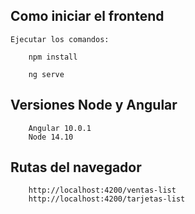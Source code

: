 ## Como iniciar el frontend
    
    Ejecutar los comandos:

        npm install
        
        ng serve
        
## Versiones Node y Angular
    
        Angular 10.0.1
        Node 14.10
    
       
 ## Rutas del navegador
        
        http://localhost:4200/ventas-list
        http://localhost:4200/tarjetas-list

